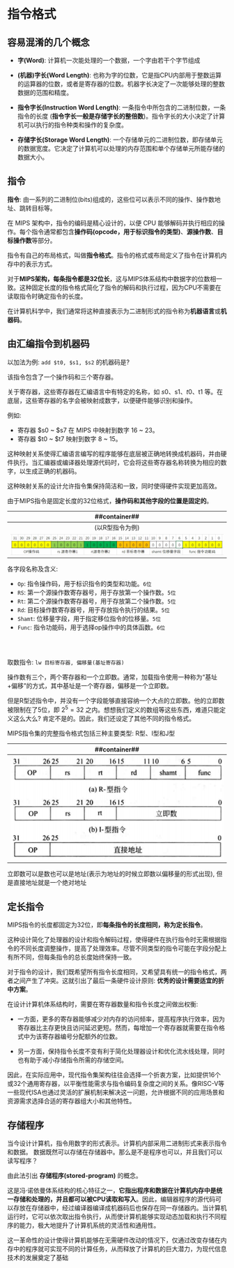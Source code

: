 # 指令格式
## 容易混淆的几个概念

- **字(Word)**: 计算机一次能处理的一个数据，一个字由若干个字节组成

- **(机器)字长(Word Length)**: 也称为字的位数，它是指CPU内部用于整数运算的运算器的位数，或者是寄存器的位数。机器字长决定了一次能够处理的整数数据的范围和精度。

- **指令字长(Instruction Word Length)**: 一条指令中所包含的二进制位数，一条指令的长度 (**指令字长一般是存储字长的整倍数**)。指令字长的大小决定了计算机可以执行的指令种类和操作的复杂度。
- **存储字长(Storage Word Length)**: 一个存储单元的二进制位数，即存储单元的数据宽度。它决定了计算机可以处理的内存范围和单个存储单元所能存储的数据大小。


## 指令

**指令**: 由一系列的二进制位(bits)组成的，这些位可以表示不同的操作、操作数地址、跳转目标等。

在 MIPS 架构中，指令的编码是精心设计的，以便 CPU 能够解码并执行相应的操作。每个指令通常都包含**操作码(opcode，用于标识指令的类型)**、**源操作数**、**目标操作数**等部分。

指令有自己的布局格式，叫做**指令格式**。指令的格式或布局定义了指令在计算机内存中的表示方式。

对于**MIPS架构，每条指令都是32位长**，这与MIPS体系结构中数据字的位数相一致。这种固定长度的指令格式简化了指令的解码和执行过程，因为CPU不需要在读取指令时确定指令的长度。

在计算机科学中，我们通常将这种直接表示为二进制形式的指令称为**机器语言**或**机器码**。

## 由汇编指令到机器码
以加法为例: `add $t0, $s1, $s2` 的机器码是?

该指令包含了一个操作码和三个寄存器。

关于寄存器，这些寄存器在汇编语言中有特定的名称，如 $s0、$s1、$t0、$t1 等。在底层，这些寄存器的名字会被映射成数字，以便硬件能够识别和操作。

例如:
- 寄存器 $s0 ~ $s7 在 MIPS 中映射到数字 16 ~ 23。
- 寄存器 $t0 ~ $t7 映射到数字 8 ~ 15。

这种映射关系使得汇编语言编写的程序能够在底层被正确地转换成机器码，并由硬件执行。当汇编器或编译器处理源代码时，它会将这些寄存器名称转换为相应的数字，以生成正确的机器码。

这种映射关系的设计允许指令集保持简洁和一致，同时使得硬件实现更加高效。

由于MIPS指令是固定长度的32位格式，**操作码和其他字段的位置是固定的**。

| ##container## |
|:--:|
|(以R型指令为例)|
|![Clip_2024-04-26_15-01-13.png ##w800##](./Clip_2024-04-26_15-01-13.png)|

各字段名称及含义:
- `Op`: 指令操作码，用于标识指令的类型和功能。`6位`
- `RS`: 第一个源操作数寄存器号，用于存放第一个操作数。`5位`
- `Rt`: 第二个源操作数寄存器号，用于存放第二个操作数。`5位`
- `Rd`: 目标操作数寄存器号，用于存放指令执行的结果。`5位`
- `Shamt`: 位移量字段，用于指定移位指令的位移量。`5位`
- `Func`: 指令功能码，用于选择op操作中的具体函数。`6位`

<div style="margin-top: 60px;"></div>

取数指令: `lw 目标寄存器, 偏移量(基址寄存器)`

操作数有三个，两个寄存器和一个立即数。通常，加载指令使用一种称为“基址+偏移”的方式，其中基址是一个寄存器，偏移是一个立即数。

但是R型述指令中，并没有一个字段能够直接容纳一个大点的立即数。他的立即数被限制在了5位，即 $2^5 = 32$ 之内。想想我们定义的数组等这些东西，难道只能定义这么大么? 肯定不是的。因此，我们还设定了其他不同的指令格式。

MIPS指令集的完整指令格式包括三种主要类型: R型、I型和J型

| ##container## |
|:--:|
|![Clip_2024-04-26_15-09-23.png ##w600##](./Clip_2024-04-26_15-09-23.png)|

立即数可以是数也可以是地址(表示为地址的时候立即数以偏移量的形式出现), 但是直接地址就是一个绝对地址

## 定长指令
MIPS指令的长度都固定为32位，即**每条指令的长度相同，称为定长指令**。

这种设计简化了处理器的设计和指令解码过程，使得硬件在执行指令时无需根据指令的不同长度调整操作，提高了处理效率。尽管不同类型的指令可能在字段分配上有所不同，但每条指令的总长度始终保持一致。

对于指令的设计，我们既希望所有指令长度相同，又希望具有统一的指令格式，两者之间产生了冲突。这就引出了最后一条硬件设计原则: **优秀的设计需要适宜的折中方案**。

在设计计算机体系结构时，需要在寄存器数量和指令长度之间做出权衡:

- 一方面，更多的寄存器能够减少对内存的访问频率，提高程序执行效率，因为寄存器比主存更快且访问延迟更短。然而，每增加一个寄存器就需要在指令格式中为该寄存器编号分配额外的位数。

- 另一方面，保持指令长度不变有利于简化处理器设计和优化流水线处理，同时也有助于减小存储指令所需的存储空间。

因此，在实际应用中，现代指令集架构往往会选择一个折衷方案，比如提供16个或32个通用寄存器，以平衡性能需求与指令编码复杂度之间的关系。像RISC-V等一些现代ISA也通过灵活的扩展机制来解决这一问题，允许根据不同的应用场景和资源需求选择合适的寄存器组大小和其他特性。

## 存储程序
当今设计计算机，指令用数字的形式表示。计算机内部采用二进制形式来表示指令和数据。
数据既然可以存储在存储器中。那么是不是程序也可以，并且我们可以读写程序？

由此法引出 **存储程序(stored-program)** 的概念。

这是冯·诺依曼体系结构的核心特征之一，**它指出程序和数据在计算机内存中是统一存储和处理的，并且都可以被CPU读取和写入**。因此，编辑器程序的源代码可以存放在存储器中，经过编译器编译成机器码后也保存在同一存储器内。当计算机运行时，它可以依次取出指令执行，从而使计算机能够实现动态加载和执行不同程序的能力，极大地提升了计算机系统的灵活性和通用性。

这一革命性的设计使得计算机能够在无需硬件改动的情况下，仅通过改变存储在内存中的程序就可实现不同的计算任务，从而释放了计算机的巨大潜力，为现代信息技术的发展奠定了基础